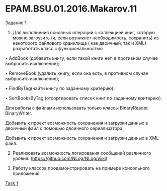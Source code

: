 # EPAM.BSU.01.2016.Makarov.11

Задание 1.

1.	Для выполнения основных операций с коллекцией книг, которую можно загрузить (и, если возникнет необходимость, сохранить) из некоторого файлового хранилища ( как двоичный, так и  XML) разработать класс с функциональностью 

•	AddBook (добавить книгу, если такой книги нет, в противном случае выбросить исключение);

•	RemoveBook (удалить книгу, если она есть, в противном случае выбросить исключение);

•	FindByTag(найти книгу по заданному критерию);

•	SortBooksByTag (отсортировать список книг по заданному критерию).

Для работы с файлами использовать только классы BinaryReader, BinaryWriter.

Добавить к проект возможность сохранения и загрузки данных в двоичный файл с помощью двоичного сериализатора.

Добавить к проект возможность сохранения и загрузки данных в XML-файл.

2.	Реализовать возможность логирования сообщений различного уровня. (https://github.com/NLog/NLog/wiki)

3.	Работу классов продемонстрировать на примере консольного приложения.

<a href="https://github.com/RomanMakarov1002/EPAM.BSU.01.2016.Makarov.05"> Task 1 </a>
